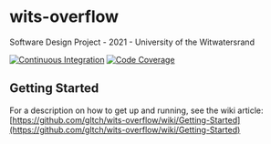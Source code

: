 # wits-overflow
Software Design Project - 2021 - University of the Witwatersrand

[![Continuous Integration](https://github.com/gltch/wits-overflow/actions/workflows/pre.yml/badge.svg)](https://github.com/gltch/wits-overflow/actions)
[![Code Coverage](https://codecov.io/gh/gltch/wits-overflow/branch/main/graph/badge.svg?token=9YEAI4PK0V)](https://codecov.io/gh/gltch/wits-overflow)

## Getting Started

For a description on how to get up and running, see the wiki article:
[https://github.com/gltch/wits-overflow/wiki/Getting-Started](https://github.com/gltch/wits-overflow/wiki/Getting-Started)
